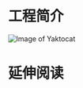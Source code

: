 # 工程简介
![Image of Yaktocat](https://github.com/innocent12/hotel/blob/master/cadc9b0ee4e49cf84f80efd8e59a5a7.png)
# 延伸阅读

